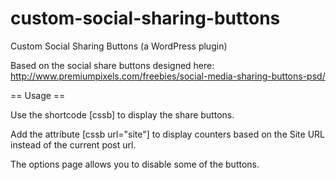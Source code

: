 custom-social-sharing-buttons
=============================

Custom Social Sharing Buttons (a WordPress plugin)

Based on the social share buttons designed here:
http://www.premiumpixels.com/freebies/social-media-sharing-buttons-psd/

== Usage ==

Use the shortcode [cssb] to display the share buttons.

Add the attribute [cssb url="site"] to display counters based on the Site URL instead of the current post url.

The options page allows you to disable some of the buttons.